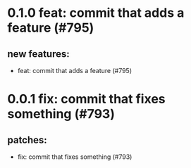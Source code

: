 # 0.1.0 feat: commit that adds a feature (#795)

## new features:
* feat: commit that adds a feature (#795)

# 0.0.1 fix: commit that fixes something (#793)

## patches:
* fix: commit that fixes something (#793)

